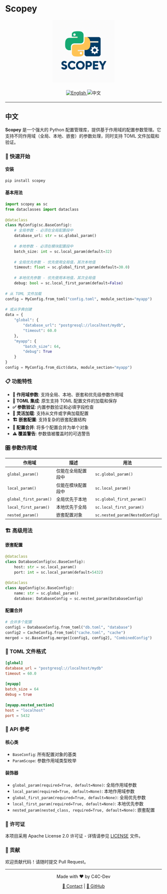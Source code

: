 # Scopey

<div align="center">
  <img src="assets/logo_1.png" alt="Scopey Logo" width="200"/>

  <!-- Language Toggle Badges -->
  <div style="margin: 20px 0;">
    <a href="README.md">
      <img src="https://img.shields.io/badge/Language-English-blue?style=for-the-badge&logo=googletranslate&logoColor=white" alt="English" />
    </a>
    <img src="https://img.shields.io/badge/Language-中文-red?style=for-the-badge&logo=googletranslate&logoColor=white" alt="中文" />
  </div>
</div>

---

## 中文

**Scopey** 是一个强大的 Python 配置管理库，提供基于作用域的配置参数管理。它支持不同作用域（全局、本地、嵌套）的参数处理，同时支持 TOML 文件加载和验证。

### 🚀 快速开始

#### 安装

```bash
pip install scopey
```

#### 基本用法

```python
import scopey as sc
from dataclasses import dataclass

@dataclass
class MyConfig(sc.BaseConfig):
    # 全局参数 - 必须在全局配置段中
    database_url: str = sc.global_param()

    # 本地参数 - 必须在模块配置段中
    batch_size: int = sc.local_param(default=32)

    # 全局优先参数 - 优先使用全局值，其次本地值
    timeout: float = sc.global_first_param(default=30.0)

    # 本地优先参数 - 优先使用本地值，其次全局值
    debug: bool = sc.local_first_param(default=False)

# 从 TOML 文件加载
config = MyConfig.from_toml("config.toml", module_section="myapp")

# 或从字典创建
data = {
    "global": {
        "database_url": "postgresql://localhost/mydb",
        "timeout": 60.0
    },
    "myapp": {
        "batch_size": 64,
        "debug": True
    }
}
config = MyConfig.from_dict(data, module_section="myapp")
```

### 📋 功能特性

- **🎯 作用域参数**: 支持全局、本地、嵌套和优先级参数作用域
- **📁 TOML 集成**: 原生支持 TOML 配置文件的加载和保存
- **✅ 参数验证**: 内置参数验证和必填字段检查
- **🔧 灵活加载**: 支持从文件或字典加载配置
- **🏗️ 嵌套配置**: 支持复杂的嵌套配置结构
- **🔄 配置合并**: 将多个配置合并为单个对象
- **⚠️ 覆盖警告**: 参数值被覆盖时的可选警告

### 🎛️ 参数作用域

| 作用域 | 描述 | 用法 |
|-------|------|------|
| `global_param()` | 仅能在全局配置段中 | `sc.global_param()` |
| `local_param()` | 仅能在模块配置段中 | `sc.local_param()` |
| `global_first_param()` | 全局优先于本地 | `sc.global_first_param()` |
| `local_first_param()` | 本地优先于全局 | `sc.local_first_param()` |
| `nested_param()` | 嵌套配置对象 | `sc.nested_param(NestedConfig)` |

### 🏗️ 高级用法

#### 嵌套配置

```python
@dataclass
class DatabaseConfig(sc.BaseConfig):
    host: str = sc.local_param()
    port: int = sc.local_param(default=5432)

@dataclass
class AppConfig(sc.BaseConfig):
    name: str = sc.global_param()
    database: DatabaseConfig = sc.nested_param(DatabaseConfig)
```

#### 配置合并

```python
# 合并多个配置
config1 = DatabaseConfig.from_toml("db.toml", "database")
config2 = CacheConfig.from_toml("cache.toml", "cache")
merged = sc.BaseConfig.merge([config1, config2], "CombinedConfig")
```

### 📄 TOML 文件格式

```toml
[global]
database_url = "postgresql://localhost/mydb"
timeout = 60.0

[myapp]
batch_size = 64
debug = true

[myapp.nested_section]
host = "localhost"
port = 5432
```

### 🔧 API 参考

#### 核心类
- `BaseConfig`: 所有配置对象的基类
- `ParamScope`: 参数作用域类型枚举

#### 装饰器
- `global_param(required=True, default=None)`: 全局作用域参数
- `local_param(required=True, default=None)`: 本地作用域参数
- `global_first_param(required=True, default=None)`: 全局优先参数
- `local_first_param(required=True, default=None)`: 本地优先参数
- `nested_param(nested_class, required=True, default=None)`: 嵌套配置

### 📝 许可证

本项目采用 Apache License 2.0 许可证 - 详情请参见 [LICENSE](LICENSE) 文件。

### 🤝 贡献

欢迎贡献代码！请随时提交 Pull Request。

---

<div align="center">
  <p>Made with ❤️ by C4C-Dev</p>
  <p>
    <a href="mailto:jerry.sy.bai@gmail.com">📧 Contact</a> |
    <a href="https://github.com/C4C-Dev/scopey">🐙 GitHub</a>
  </p>
</div>